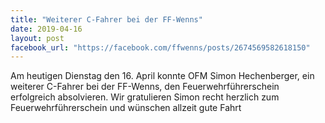 ```yaml
---
title: "Weiterer C-Fahrer bei der FF-Wenns"
date: 2019-04-16
layout: post
facebook_url: "https://facebook.com/ffwenns/posts/2674569582618150"
---
```


Am heutigen Dienstag den 16. April konnte OFM Simon Hechenberger, ein weiterer C-Fahrer bei der FF-Wenns, den Feuerwehrführerschein erfolgreich absolvieren.
Wir gratulieren Simon recht herzlich zum Feuerwehrführerschein und wünschen allzeit gute Fahrt